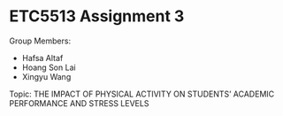 # ETC5513 Assignment 3

Group Members:

* Hafsa Altaf
* Hoang Son Lai 
* Xingyu Wang

Topic: THE IMPACT OF PHYSICAL ACTIVITY ON STUDENTS’ ACADEMIC PERFORMANCE AND STRESS LEVELS